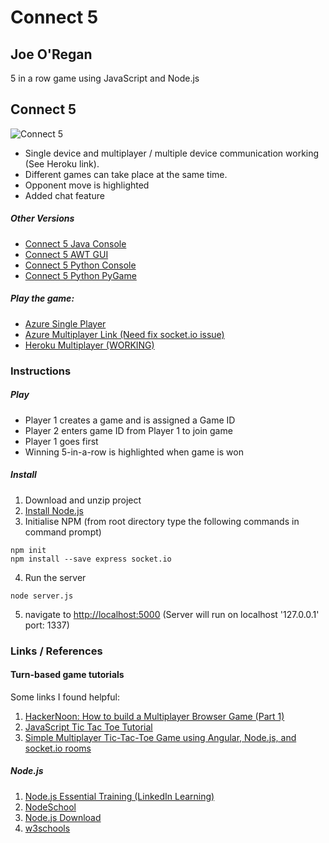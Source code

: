 # Connect 5
## Joe O'Regan

5 in a row game using JavaScript and Node.js

## Connect 5

![Connect 5](https://raw.githubusercontent.com/joeaoregan/Connect5-JS/master/Screenshots/screenshot1.png "Connect 5")

* Single device and multiplayer / multiple device communication working (See Heroku link).
* Different games can take place at the same time.
* Opponent move is highlighted
* Added chat feature

##### Other Versions

* [Connect 5 Java Console](https://github.com/joeaoregan/Java-AppsAndTutorials/tree/master/Connect5/src/jor/con5/text)
* [Connect 5 AWT GUI](https://github.com/joeaoregan/Java-AppsAndTutorials/tree/master/Connect5/src/jor/con5/gui)
* [Connect 5 Python Console](https://github.com/joeaoregan/Python-GamesAndTutorials/tree/master/Connect5-Console)
* [Connect 5 Python PyGame](https://github.com/joeaoregan/Python-GamesAndTutorials/tree/master/Connect5-GUI)

##### Play the game:
* [Azure Single Player](http://test2-k00203642.azurewebsites.net/)
* [Azure Multiplayer Link (Need fix socket.io issue)](http://connect5-jor.azurewebsites.net/)
* [Heroku Multiplayer (WORKING)](https://connect5-jor.herokuapp.com/)

### Instructions

##### Play

* Player 1 creates a game and is assigned a Game ID
* Player 2 enters game ID from Player 1 to join game
* Player 1 goes first
* Winning 5-in-a-row is highlighted when game is won

##### Install

1. Download and unzip project
2. [Install Node.js](https://nodejs.org/en/)
3. Initialise NPM (from root directory type the following commands in command prompt)
```
npm init
npm install --save express socket.io
```
4. Run the server
```
node server.js
```
5. navigate to [http://localhost:5000](http://localhost:1337) (Server will run on localhost '127.0.0.1' port: 1337)


### Links / References


#### Turn-based game tutorials

Some links I found helpful:

1. [HackerNoon: How to build a Multiplayer Browser Game (Part 1)](https://hackernoon.com/how-to-build-a-multiplayer-browser-game-4a793818c29b)
2. [JavaScript Tic Tac Toe Tutorial](https://www.youtube.com/watch?v=P2TcQ3h0ipQ)
3. [Simple Multiplayer Tic-Tac-Toe Game using Angular, Node.js, and socket.io rooms](http://www.codershood.info/2018/01/07/building-dead-simple-multiplayer-tic-tac-toe-game-using-angular-nodejs-socket-io-rooms-part-1/)

##### Node.js

1. [Node.js Essential Training (LinkedIn Learning)](https://www.linkedin.com/learning/node-js-essential-training/welcome)
2. [NodeSchool](https://nodeschool.io/#workshoppers)
3. [Node.js Download](https://nodejs.org/en/)
4. [w3schools](https://www.w3schools.com/nodejs/)